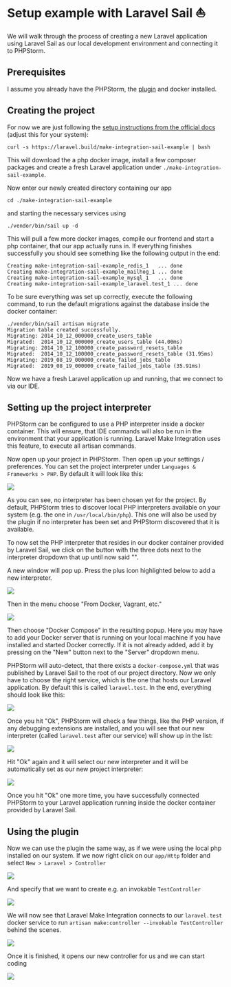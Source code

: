 # Setup example with Laravel Sail ⛵️

We will walk through the process of creating a new Laravel application using Laravel Sail as our local development environment and connecting it to PHPStorm.

## Prerequisites

I assume you already have the PHPStorm, the [plugin](https://plugins.jetbrains.com/plugin/14612-laravel-make-integration) and docker installed.

## Creating the project

For now we are just following the [setup instructions from the official docs](https://laravel.com/docs/8.x/installation#your-first-laravel-project) (adjust this for your system):

```shell
curl -s https://laravel.build/make-integration-sail-example | bash
```

This will download the a php docker image, install a few composer packages and create a fresh Laravel application under `./make-integration-sail-example`.

Now enter our newly created directory containing our app

```shell
cd ./make-integration-sail-example
```

and starting the necessary services using

```shell
./vendor/bin/sail up -d
```

This will pull a few more docker images, compile our frontend and start a php container, that our app actually runs in. If everything finishes successfully you should see something like the following output in the end:

```
Creating make-integration-sail-example_redis_1   ... done
Creating make-integration-sail-example_mailhog_1 ... done
Creating make-integration-sail-example_mysql_1   ... done
Creating make-integration-sail-example_laravel.test_1 ... done
```

To be sure everything was set up correctly, execute the following command, to run the default migrations against the database inside the docker container:

```
./vendor/bin/sail artisan migrate
Migration table created successfully.
Migrating: 2014_10_12_000000_create_users_table
Migrated:  2014_10_12_000000_create_users_table (44.00ms)
Migrating: 2014_10_12_100000_create_password_resets_table
Migrated:  2014_10_12_100000_create_password_resets_table (31.95ms)
Migrating: 2019_08_19_000000_create_failed_jobs_table
Migrated:  2019_08_19_000000_create_failed_jobs_table (35.91ms)
```

Now we have a fresh Laravel application up and running, that we connect to via our IDE.

## Setting up the project interpreter

PHPStorm can be configured to use a PHP interpreter inside a docker container. This will ensure, that IDE commands will also be run in the environment that your application is running. Laravel Make Integration uses this feature, to execute all artisan commands.

Now open up your project in PHPStorm. Then open up your settings / preferences. You can set the project interpreter under `Languages & Frameworks > PHP`. By default it will look like this:

![](./images/setup/empty_interpreter.png)

As you can see, no interpreter has been chosen yet for the project. By default, PHPStorm tries to discover local PHP interpreters available on your system (e.g. the one in `/usr/local/bin/php`). This one will also be used by the plugin if no interpreter has been set and PHPStorm discovered that it is available.

To now set the PHP interpreter that resides in our docker container provided by Laravel Sail, we click on the button with the three dots next to the interpreter dropdown that up until now said "<no interpreter>".

A new window will pop up. Press the plus icon highlighted below to add a new interpreter.

![](./images/setup/add_interpreter.png)

Then in the menu choose "From Docker, Vagrant, etc."

![](./images/setup/add_interpreter_from_docker.png)

Then choose "Docker Compose" in the resulting popup. Here you may have to add your Docker server that is running on your local machine if you have installed and started Docker correctly. If it is not already added, add it by pressing on the "New" button next to the "Server" dropdown menu.

PHPStorm will auto-detect, that there exists a `docker-compose.yml` that was published by Laravel Sail to the root of our project directory. Now we only have to choose the right service, which is the one that hosts our Laravel application. By default this is called `laravel.test`. In the end, everything should look like this:

![](./images/setup/interpreter_in_docker.png)

Once you hit "Ok", PHPStorm will check a few things, like the PHP version, if any debugging extensions are installed, and you will see that our new interpreter (called `laravel.test` after our service) will show up in the list:

![](./images/setup/new_interpreter.png)

Hit "Ok" again and it will select our new interpreter and it will be automatically set as our new project interpreter:

![](./images/setup/new_interpreter_2.png)

Once you hit "Ok" one more time, you have successfully connected PHPStorm to your Laravel application running inside the docker container provided by Laravel Sail.

## Using the plugin

Now we can use the plugin the same way, as if we were using the local php installed on our system. If we now right click on our `app/Http` folder and select `New > Laravel > Controller`

![](./images/setup/right_click_new_controller.png)

And specify that we want to create e.g. an invokable `TestController` 

![](./images/setup/test_controller_invokable.png)

We will now see that Laravel Make Integration connects to our `laravel.test` docker service to run `artisan make:controller --invokable TestController` behind the scenes.

![](./images/setup/attaching_to_interperter.png)

Once it is finished, it opens our new controller for us and we can start coding

![](./images/setup/finished.png)
